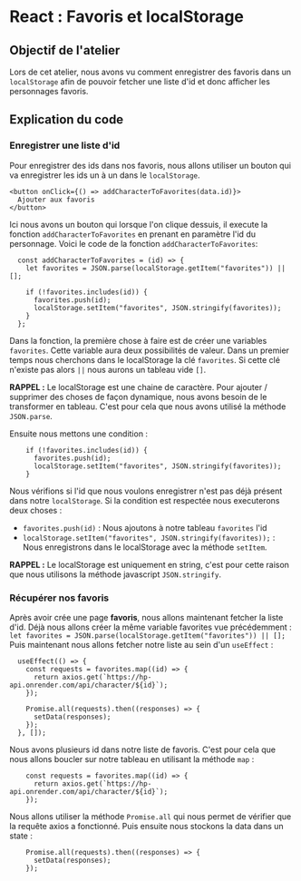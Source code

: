 # React : Favoris et localStorage
## Objectif de l'atelier

Lors de cet atelier, nous avons vu comment enregistrer des favoris dans un `localStorage` afin de pouvoir fetcher une liste d'id et donc afficher les personnages favoris.

## Explication du code

### Enregistrer une liste d'id

Pour enregistrer des ids dans nos favoris, nous allons utiliser un bouton qui va enregistrer les ids un à un dans le `localStorage`.

```
<button onClick={() => addCharacterToFavorites(data.id)}>
  Ajouter aux favoris
</button>
```

Ici nous avons un bouton qui lorsque l'on clique dessuis, il execute la fonction `addCharacterToFavorites` en prenant en paramètre l'id du personnage.
Voici le code de la fonction `addCharacterToFavorites`:

```
  const addCharacterToFavorites = (id) => {
    let favorites = JSON.parse(localStorage.getItem("favorites")) || [];

    if (!favorites.includes(id)) {
      favorites.push(id);
      localStorage.setItem("favorites", JSON.stringify(favorites));
    }
  };
```

Dans la fonction, la première chose à faire est de créer une variables `favorites`. Cette variable aura deux possibilités de valeur. Dans un premier temps nous cherchons dans le localStorage la clé `favorites`. Si cette clé n'existe pas alors `||` nous aurons un tableau vide `[]`.

**RAPPEL :** Le localStorage est une chaine de caractère. Pour ajouter / supprimer des choses de façon dynamique, nous avons besoin de le transformer en tableau. C'est pour cela que nous avons utilisé la méthode `JSON.parse`.

Ensuite nous mettons une condition :

```
    if (!favorites.includes(id)) {
      favorites.push(id);
      localStorage.setItem("favorites", JSON.stringify(favorites));
    }
```

Nous vérifions si l'id que nous voulons enregistrer n'est pas déjà présent dans notre `localStorage`. 
Si la condition est respectée nous executerons deux choses :
- `favorites.push(id)` : Nous ajoutons à notre tableau `favorites` l'id
- `localStorage.setItem("favorites", JSON.stringify(favorites));` : Nous enregistrons dans le localStorage avec la méthode `setItem`.

**RAPPEL :** Le localStorage est uniquement en string, c'est pour cette raison que nous utilisons la méthode javascript `JSON.stringify`.

### Récupérer nos favoris

Après avoir crée une page **favoris**, nous allons maintenant fetcher la liste d'id.
Déjà nous allons créer la même variable favorites vue précédemment : `let favorites = JSON.parse(localStorage.getItem("favorites")) || [];`
Puis maintenant nous allons fetcher notre liste au sein d'un `useEffect` :

```
  useEffect(() => {
    const requests = favorites.map((id) => {
      return axios.get(`https://hp-api.onrender.com/api/character/${id}`);
    });

    Promise.all(requests).then((responses) => {
      setData(responses);
    });
  }, []);
```

Nous avons plusieurs id dans notre liste de favoris. C'est pour cela que nous allons boucler sur notre tableau en utilisant la méthode `map` :

```
    const requests = favorites.map((id) => {
      return axios.get(`https://hp-api.onrender.com/api/character/${id}`);
    });
```

Nous allons utiliser la méthode `Promise.all` qui nous permet de vérifier que la requête axios a fonctionné. Puis ensuite nous stockons la data dans un state :

```
    Promise.all(requests).then((responses) => {
      setData(responses);
    });
```
